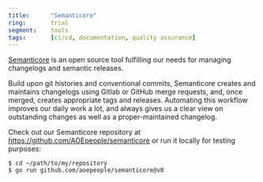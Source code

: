 ```yaml
---
title:      "Semanticore"
ring:       trial
segment:    tools
tags:       [ci/cd, documentation, quality assurance]
---
```


[Semanticore](https://github.com/AOEpeople/semanticore) is an open source tool fulfilling our needs for managing
changelogs and semantic releases.

Build upon git histories and conventional commits, Semanticore creates and maintains changelogs using Gitlab or GitHub
merge requests, and, once merged, creates appropriate tags and releases. Automating this workflow improves our daily
work a lot, and always gives us a clear view on outstanding changes as well as a proper-maintained changelog.

Check out our Semanticore repository at https://github.com/AOEpeople/semanticore or run it locally for testing purposes:

```
$ cd ~/path/to/my/repository
$ go run github.com/aoepeople/semanticore@v0
```
